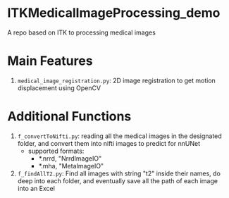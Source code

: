 # ITKMedicalImageProcessing_demo
A repo based on ITK to processing medical images
# Main Features
1. `medical_image_registration.py`: 2D image registration to get motion displacement using OpenCV

# Additional Functions
1. `f_convertToNifti.py`: reading all the medical images in the designated folder, and convert them into nifti images to predict for nnUNet
   - supported formats: 
       - *.nrrd, "NrrdImageIO"
       - *.mha, "MetaImageIO"
2. `f_findAllT2.py`: Find all images with string "t2" inside their names, do deep into each folder, and eventually
save all the path of each image into an Excel